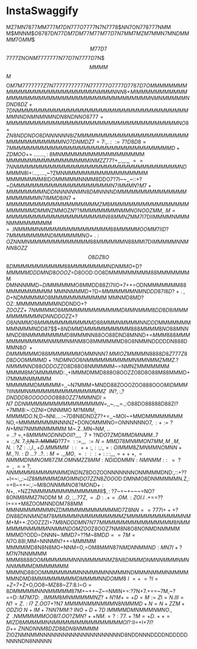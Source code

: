 InstaSwaggify
=============
MZ7$MN$$7$8$77M$M7$77M$$7DN777O77$77N7N7778$$NN7$ON778777NMM
M$$MN$NM$$O$8787D$N77D$$M7DM77M77M77D7N7MM7MZM7$MMN7MN$D$$MM
MM7$O$MM$$$$M77D7$$$77$77ZNO$NM7777777N77D7N7$777$D7$N$$$MMM
M$$$M$$$$$O$M7$M777777$7Z7N77777777777N777777O7777D7787D7OMM
MMMMMMMMMMMMMMMMMMMMMMMMMNMMMNNN8$$+MIMMMMMMMMMMMMMMMMMMMMMM
MMMMMMMMMMMMMMMMMMMMNMNMMMMMNDND8DZ+7DNMMMMMMMMMMMMMMMMMMMMM
MMMMMMMMMMMMMMMMMMNNDNMNMNMNDN8NDNNO8777=MMMMMMMMMMMMMMMMMMM
MMMMMMMMMMMMMMMMMMNO8+ZN8NDDNDO8DNNNNNN8IZMMMMMMMMMMMMMMMMMM
MMMMMMMMMMMMMMMMMMNO7DNMDZ7=7:,.::=7?D8D8=7MMMMMMMMMMMMMMMMM
MMMMMMMMMMMMMMMMMMD+ZDMOO+=~.......,:~$8MNMMMMMMMMMMMMMMMMMM
MMMMMMMMMMMMMMMMMMI$NMZZ77?+,,.,,.,,~==7NNMMMMMMMMMMMMMMMMMM
MMMMMMMMMMMMMMMMMNDMMMN8$I+:...,....,~?ZMNMMMMMMMMMMMMMMMMMM
MMMMMMMM8IDOMMMMMNNMM8DDO7?7I~~,,~::+?=$DMMMMMMMMMMMMMMMMMMM
MMN7IMMMN?M7+MMMMMMMMNDDNNNNNNMN8DMNNNNDMMMMMMMMMMMMMMMMMMMM
MMN7IMMD8IN7+MMMMMMMMMMMMMMMMMMMMZM8MMMMMMMMMMMMMMMMMMMMMMMD
MMN$ZMMOZ$N??MMMMMMMMNMMNONOOZMM,.M=MMMMMMMMMMMMMMMMMMMMMN88
MMNZ$MM7I7DIIMMMMNMMMNMMMMMMMMM$=.INMMMMNMMMMMMMMMMMMMMM88MM
MMMOOMM7IID?7MMMMMMMMNDMMMMMMNO=~.:OZNNMNMMMMMMMMMMMMM88MMMM
MMN88MM$I7DI$MMMMMNNMNN8OZZ$$$O8DZ8O$$$8DMMMMMMMMMMM88MMMMMM
MMNDNMMO+$D?$MMMMMDDDMND8OOOZ=$D8OOD:OO8DMMMMMMMMM88MMMMMMMM
DMNNNMMD~$DI$MMMMMMO8MMDD88ZI7IIO+7++=ODNMMMMMMM88MMMMMMMMMM
MMNNMMMD+?D=$MMMMMMMNMNDDD87I8D?+.~,D$+NDMMMMMO8MMMMMMMMMMMM
MMNMD8MD?OZ:.MMMMMMMMMNDDNDO+?$ZOOZZ+~7NMMMMO8MMMMMMMMMMMMMD
MMNMMM8DD8D8IMMMMMMMMMMNDNNDDOZ$Z+?$O8NNMMO8MMMMMMMMMMMMD88M
MMNMMMMNNDDD$MMMMMMMMMNMMMNDD8$7$$$$+8NDMMDMMMMMMMMMM888MMMM
8NO88MNNMNDD$8NMMMMMMMMD8MMMNN88OO88DND8MNND+=$MMM888MMMMMMM
MMMMMNMMMNMN$M8O8MMMMMMD8O8NMMNDDDDDN888DMMN$8O~+DMMMMMMO88M
MMMMMMOMMNNN7.MMIOZMMMMN8888D8Z777Z8D8DOOMMMMD+?NDMNOO8NMMMM
MMMMMMNMMNMMZMMZ.?NMMMNND88ODDOZ$ZO8D88O8NMMMMM~=NMNZMMMMMMM
MMMM8MOMMMMMD:.,+IMMMDMMD888O8OOZZO8D8O88M88MMMD+I7MMMNMMMMM
MMMMMMDMMMMM=,,~N7MMM+MNDD88ZOOOZOO888OOO$MIDMMM~?IINMMNMMMM
MMMMMMMMMMMMZ~~IN?,:,?DNDDD8OOOOOOO888OZZ7MMMNDI=N7~DDNMMMMM
MMMMMMMMMMMN$=,,~,.,,=.,:O88DO88888D88ZI?+7MM8:~:OZNI+ONNMMO
M?M$MM,MMMMDO.$N,D~NNI....:~7D8N8DNDZ7?+=,,~MOI~+MMDMMMMMMMM
NO,=MMMMMMMMNNNNZ+DONOMMMNO=ONNNNNNO$7,:+:=?N+$MNI7NMMNMMMMM
M~.Z..MN~N$M,~..=..?~=,+8MMMNODNNDOII?,,,,~~7+?NDO7ZMDMMDMNM
M..7+.:,N.~7.$~~,I,N.7..MMMD~~?7$7=~::=,,,~:=N=MMD78MNMMON7M
M,M~,M,N.:?Z:.:,I.,+D.MMMMM~::~~++~:,::,:,=:~OIMMM8ZMNMMNOMN
N+M.,?I.:D~...?~..?.:M=.,,MO,=:::+::~:,,,=+++,=NMMMDNMNOM87Z
M.OMNM$$ZZ8MM:NDIDDMMN:NMNMM::~~~=~~?=~~,~==~?,NNMMMM8MMMMNM
MDNDNZ8$DOZOONNNNNNNONMMMMDND:,::+??+I=~:,,:~$IZ8MMNMMDMOIMN
DO7ZZN8ZOOO$D:DMNMO8DNMMMMMN.Z,:=+II~=+~:,:~M$I8ONNMMNO8?MON
D+:N+,.+$NZZNMMMMMMMMMMMMMM8$$,:~?7$~=~+~~~=NO?8ONM8MMZ7NODM
M$~.O,:,..?7Z,=.D:.+=.OM.:ZOI.I~.+=$=??I+==+M8ZOOMNNDDM788MM
MMNMMMMMMMNZDMMMMMMMMMMMMD7Z8N$N==7$77I$+++?DN88DNNMNDM78MMM
MMNMMMMMMMMMZMMMMMMMMMMMMNMM$+M++:ZOOZZZI+7$M8NDDDMN7N77MMMM
MMMMMMMMMMMM8NMMMMMMNMMMMNNMMNDOMZOO$Z8OOZ7NM8N8O8NONMDNMMMM
MMMD?ODD=DNNN~:MMD7=??M~8MD$D==7M=N$7O.88I,MM=NNNMN?++=MMMMM
MMMMIMD8N8N8MO+NNM=O,=OM8M$MN87NMDN$NMM$ND:MN7I+?M7N$7NNMMMM
MMM8888OO$MMMMMMMNNNMMMMNMZ8N8DMMMDNMNNMMMNMNNNMM$MMDMMMMMMM
MMMND88OOMMMMMMMMNNMMMMNNMMMNDMMMNMMMNMMMMMMNDMD8MM$MMMMMMMD
MMMMNNDOMM8~I~=+~=?I=+Z$=7+Z+O,OO8~MZ88~Z7:8.I~O$=8DMMMMMNNN
MMMMM8$7M+~++~Z~=NMIN+=:?7N+7.+==~7M,~?==D::M7M$7D:~,IMMM8MN
MMMMMNZ?+N?M+=+D=M:=Z$I$=N.III=N?=Z.:I7~Z.OO7$+?N$7~MMMMNMMN
MMMN8NMMMD+N=N+ZZM+ODZIO~N+IM+7NN7MM:$$?~INO+D+7D~IMMMMDMNMM
MNMNO.,Z~~.NMMMMMMOO8I7.OO?ZMN?++NM.=?:77.+?M=+D.++=MIZD8MMM
MMNNMMMMMMMMMMMMMMMOI?:$II=+I$+7I?D+=~ZNNDNNM8DZD88DN8N$MMMM
ZIOZNMNMMNNNNNNNNNNNNNNNNNNNNND8NDDNNNDDDDNDDDDDNNNNDN8NNNNN